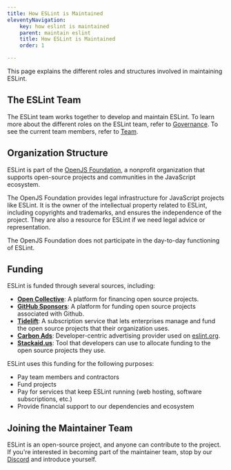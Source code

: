 ```yaml
---
title: How ESLint is Maintained
eleventyNavigation:
    key: how eslint is maintained
    parent: maintain eslint
    title: How ESLint is Maintained
    order: 1

---
```


This page explains the different roles and structures involved in maintaining ESLint.

## The ESLint Team

The ESLint team works together to develop and maintain ESLint. To learn more about the different roles on the ESLint team, refer to [Governance](../contribute/governance). To see the current team members, refer to [Team](/team/).

## Organization Structure

ESLint is part of the [OpenJS Foundation](https://openjsf.org/), a nonprofit organization that supports open-source projects and communities in the JavaScript ecosystem.

The OpenJS Foundation provides legal infrastructure for JavaScript projects like ESLint. It is the owner of the intellectual property related to ESLint, including copyrights and trademarks, and ensures the independence of the project. They are also a resource for ESLint if we need legal advice or representation.

The OpenJS Foundation does not participate in the day-to-day functioning of ESLint.

## Funding

ESLint is funded through several sources, including:

*   [**Open Collective**](https://opencollective.com/eslint): A platform for financing open source projects.
*   [**GitHub Sponsors**](https://github.com/sponsors/eslint): A platform for funding open source projects associated with Github.
*   [**Tidelift**](https://tidelift.com/subscription/pkg/npm-eslint): A subscription service that lets enterprises manage and fund the open source projects that their organization uses.
*   [**Carbon Ads**](https://www.carbonads.net/open-source): Developer-centric advertising provider used on [eslint.org](https://eslint.org/).
*   [**Stackaid.us**](https://simulation.stackaid.us/github/eslint/eslint): Tool that developers can use to allocate funding to the open source projects they use.

ESLint uses this funding for the following purposes:

*   Pay team members and contractors
*   Fund projects
*   Pay for services that keep ESLint running (web hosting, software subscriptions, etc.)
*   Provide financial support to our dependencies and ecosystem

## Joining the Maintainer Team

ESLint is an open-source project, and anyone can contribute to the project. If you're interested in becoming part of the maintainer team, stop by our [Discord](https://eslint.org/chat) and introduce yourself.

